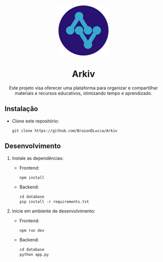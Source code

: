 

<p align="center">
  <img src="logo.png" alt="Arkiv logo"/>
</p>

<h1 align="center">
  Arkiv
</h1>

<p align="center">
  Este projeto visa oferecer uma plataforma para organizar e compartilhar materiais e recursos educativos, otimizando tempo e aprendizado.
</p>

## Instalação

- Clone este repositório:

    ```
    git clone https://github.com/BraionDLucca/Arkiv
    ```

## Desenvolvimento

1. Instale as dependências:
    - Frontend:
        ```
        npm install
        ```

    - Backend:

        ```
        cd database
        pip install -r requirements.txt
        ```

2. Inicie em ambiente de desenvolvimento:

    - Frontend:

        ```
        npm run dev
        ```

    - Backend:

        ```
        cd database
        python app.py
        ```
